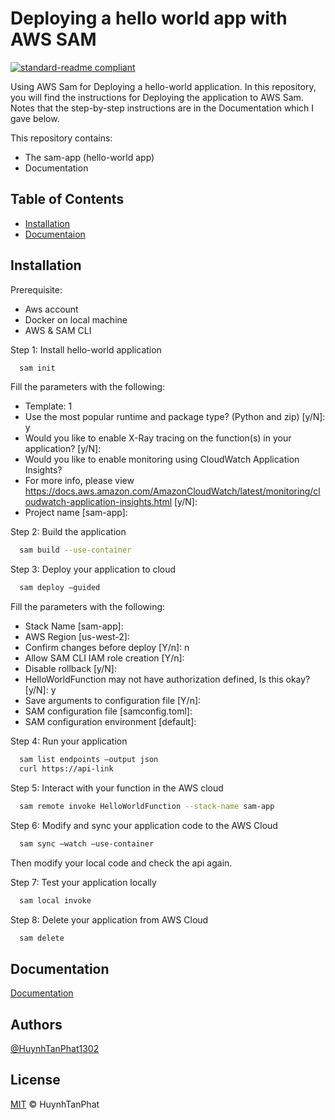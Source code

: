 
# Deploying a hello world app with AWS SAM

[![standard-readme compliant](https://img.shields.io/badge/readme%20style-standard-brightgreen.svg?style=flat-square)](https://github.com/RichardLitt/standard-readme)

Using AWS Sam for Deploying a hello-world application. In this repository, you will find the instructions for Deploying the application to AWS Sam. Notes that the step-by-step instructions are in the Documentation which I gave below.

This repository contains:
- The sam-app (hello-world app)
- Documentation 



## Table of Contents

- [Installation](#Installation)
- [Documentaion](#Documentation)

## Installation

Prerequisite:
- Aws account
- Docker on local machine
- AWS & SAM CLI

Step 1: Install hello-world application

```sh
  sam init
```
Fill the parameters with the following:

- Template: 1
- Use the most popular runtime and package type? (Python and zip) [y/N]: y
- Would you like to enable X-Ray tracing on the function(s) in your application?  [y/N]: 
- Would you like to enable monitoring using CloudWatch Application Insights?
- For more info, please view https://docs.aws.amazon.com/AmazonCloudWatch/latest/monitoring/cloudwatch-application-insights.html [y/N]: 
- Project name [sam-app]:	

Step 2: Build the application

```sh
  sam build --use-container
```

Step 3: Deploy your application to cloud

```sh
  sam deploy –guided
```
Fill the parameters with the following:
- Stack Name [sam-app]:
- AWS Region [us-west-2]:
- Confirm changes before deploy [Y/n]: n
- Allow SAM CLI IAM role creation [Y/n]: 
- Disable rollback [y/N]: 
- HelloWorldFunction may not have authorization defined, Is this okay? [y/N]: y
- Save arguments to configuration file [Y/n]: 
- SAM configuration file [samconfig.toml]:
- SAM configuration environment [default]:

Step 4: Run your application

```sh
  sam list endpoints –output json
  curl https://api-link
```

Step 5: Interact with your function in the AWS cloud

```sh
  sam remote invoke HelloWorldFunction --stack-name sam-app
```

Step 6: Modify and sync your application code to the AWS Cloud

```sh
  sam sync –watch –use-container
```

Then modify your local code and check the api again.

Step 7: Test your application locally

```sh
  sam local invoke
```

Step 8: Delete your application from AWS Cloud

```sh
  sam delete
```

## Documentation

[Documentation](https://docs.google.com/document/d/1Zi8242uL4OkugsicrJbrR8zxIM4SBIGuEWeQiMq9C2M/edit?usp=sharing)


## Authors

[@HuynhTanPhat1302](https://www.github.com/HuynhTanPhat1302)


## License

[MIT](https://choosealicense.com/licenses/mit/) © HuynhTanPhat

